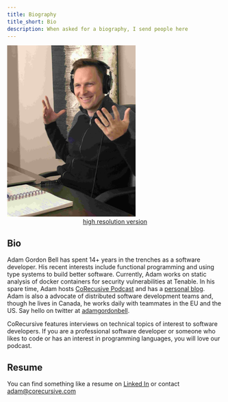 ```yaml
---
title: Biography
title_short: Bio
description: When asked for a biography, I send people here
---
```

<div class="row">
<div class="col-md-4">
<img src="/images/profiles/IMG_1205_web.jpg" height="400px" width="300px" alt="Adam Bell"><br/>
<center><a href="/images/profiles/IMG_1205.jpg">high resolution version</a></center>
</div>
<div class="col-md-8">

## Bio

Adam Gordon Bell has spent 14+ years in the trenches as a software developer. His recent interests include functional programming and using type systems to build better software. Currently, Adam works on static analysis of docker containers for security vulnerabilities at Tenable.  In his spare time, Adam hosts [CoRecusive Podcast](https://corecursive.com/) and has a [personal blog](http://adamgordonbell.com).  Adam is also a advocate of distributed software development teams and, though he lives in  Canada, he works daily with teammates in the EU and the US.  Say hello on twitter at [adamgordonbell](https://twitter.com/adamgordonbell).

CoRecursive features interviews on technical topics of interest to software developers.  If you are a professional software developer or someone who likes to code or has an interest in programming languages, you will love our podcast. 

## Resume
You can find something like a resume on [Linked In](https://www.linkedin.com/in/adamgordonbell) or contact adam@corecursive.com

 </div>
 </div>
